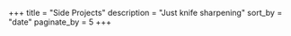 +++
title = "Side Projects"
description = "Just knife sharpening"
sort_by = "date"
paginate_by = 5
+++
